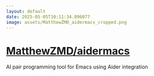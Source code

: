 ```yaml
---
layout: default
date: 2025-05-05T10:11:34.896077
image: assets/MatthewZMD_aidermacs_cropped.png
---
```


# [MatthewZMD/aidermacs](https://github.com/MatthewZMD/aidermacs)

AI pair programming tool for Emacs using Aider integration
